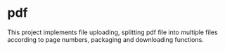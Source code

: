 # pdf
This project implements file uploading, splitting pdf file into multiple files according to page numbers, packaging and downloading functions.
